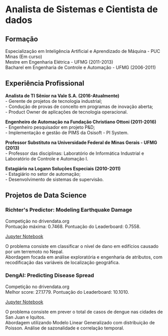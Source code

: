 # Analista de Sistemas e Cientista de dados

## Formação
  Especialização em Inteligência Artificial e Aprendizado de Máquina - PUC Minas (Em curso)  
  Mestre em Engenharia Elétrica - UFMG (2011-2013)   
  Bacharel em Engenharia de Controle e Automação - UFMG (2006-2011)  

## Experiência Profissional
  **Analista de TI Sênior na Vale S.A. (2016-Atualmente)**  
      - Gerente de projetos de tecnologia industrial;  
      - Condução de provas de conceito em programas de inovação aberta;  
      - Product Owner de aplicações de tecnologia operacional.
      
  **Engenheiro de Automação na Fundação Christiano Ottoni (2011-2016)**  
      - Engenheiro pesquisador em projeto P&D;  
      - Implementação e gestão de PIMS da Osisoft - PI System.  
      
  **Professor Substituto na Universidade Federal de Minas Gerais - UFMG (2013)**  
      - Professor das disciplinas: Laboratório de Informática Industrial e Laboratório de Controle e Automação I.  
      
  **Estagiário na Logann Soluções Especiais (2010-2011)**  
      - Estagiário no setor de automação;  
      - Desenvolvimento de sistemas de supervisão.  
      
## Projetos de Data Science
### Richter's Predictor: Modeling Earthquake Damage
Competição no drivendata.org  
Pontuação máxima: 0.7468. Pontuação do Leaderboard: 0.7558.

   [Jupyter Notebook](https://github.com/dericksaga/ML_Competitions/blob/main/Richters_Predictor/Ritchers_Predictor_v1.ipynb)  

   O problema consiste em classificar o nível de dano em edifícios causado por um terremoto no Nepal.  
   Abordagem focada em análise exploratória e engenharia de atributos, com recodificação das variáveis de localização geográfica. 

### DengAI: Predicting Disease Spread
Competição no drivendata.org  
Melhor score: 27.1779. Pontuação do Leaderboard: 10.1010.

   [Jupyter Notebook](https://github.com/dericksaga/ML_Competitions/blob/main/DengAI/DengAI_Predicting_v3.ipynb)  

   O problema consiste em prever o total de casos de dengue nas cidades de San Juan e Iquitos.  
   Abordagem utilizando Modelo Linear Generalizado com distribuição de Poisson. Análise de sazonalidade e correlação temporal. 
